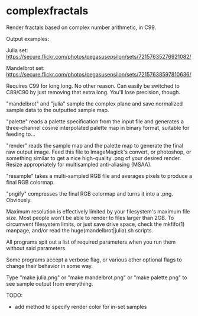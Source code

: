 complexfractals
===============

Render fractals based on complex number arithmetic, in C99.

Output examples:

Julia set: https://secure.flickr.com/photos/pegasusepsilon/sets/72157635276921082/

Mandelbrot set: https://secure.flickr.com/photos/pegasusepsilon/sets/72157638597810636/

Requires C99 for long long. No other reason. Can easily be switched to
C89/C90 by just removing that extra long. You'll lose precision, though.

"mandelbrot" and "julia" sample the complex plane and save normalized 
	sample data to the outputted sample map.

"palette" reads a palette specification from the input file and generates a
	three-channel cosine interpolated palette map in binary format,
	suitable for feeding to...

"render" reads the sample map and the palette map to generate the final raw
	output image. Feed this file to ImageMagick's convert, or 
	photoshop, or something similar to get a nice high-quality .png 
	of your desired render. Resize appropriately for multisampled
	anti-aliasing (MSAA).

"resample" takes a multi-sampled RGB file and averages pixels to produce
	a final RGB colormap.

"pngify" compresses the final RGB colormap and turns it into a .png.
	Obviously.

Maximum resolution is effectively limited by your filesystem's maximum file
size. Most people won't be able to render to files larger than 2GB. To
circumvent filesystem limits, or just save drive space, check the mkfifo(1)
manpage, and/or read the huge(mandelbrot|julia).sh scripts.

All programs spit out a list of required parameters when you run them without
said parameters.

Some programs accept a verbose flag, or various other optional flags to
change their behavior in some way.

Type "make julia.png" or "make mandelbrot.png" or "make palette.png" to see
sample output from everything.

TODO:
* add method to specify render color for in-set samples
